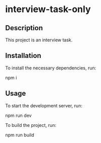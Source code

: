 # interview-task-only

## Description
This project is an interview task.

## Installation
To install the necessary dependencies, run:

npm i

## Usage
To start the development server, run:

npm run dev

To build the project, run:

npm run build
